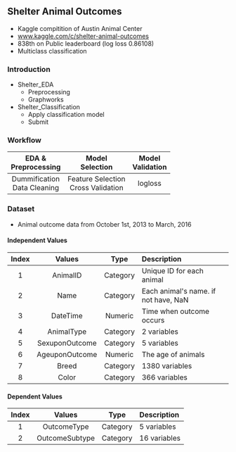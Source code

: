 ## Shelter Animal Outcomes
- Kaggle compitition of Austin Animal Center
- www.kaggle.com/c/shelter-animal-outcomes
- 838th on Public leaderboard (log loss 0.86108)
- Multiclass classification

### Introduction
- Shelter_EDA
  - Preprocessing
  - Graphworks
- Shelter_Classification
  - Apply classification model
  - Submit

### Workflow
|EDA &<br>Preprocessing|Model<br>Selection|Model<br>Validation|
|:---:|:---:|:---:|
|Dummification<br>Data Cleaning|Feature Selection<br>Cross Validation|logloss|

### Dataset
- Animal outcome data from October 1st, 2013 to March, 2016

#### Independent Values
|Index|Values|Type|Description|
|:---:|:---:|:---:|:---|
|1|AnimalID|Category|Unique ID for each animal|
|2|Name|Category|Each animal's name. if not have, NaN|
|3|DateTime|Numeric|Time when outcome occurs|
|4|AnimalType|Category|2 variables|
|5|SexuponOutcome|Category|5 variables|
|6|AgeuponOutcome|Numeric|The age of animals|
|7|Breed|Category|1380 variables|
|8|Color|Category|366 variables|

#### Dependent Values
|Index|Values|Type|Description|
|:---:|:---:|:---:|:---|
|1|OutcomeType|Category|5 variables|
|2|OutcomeSubtype|Category|16 variables|
